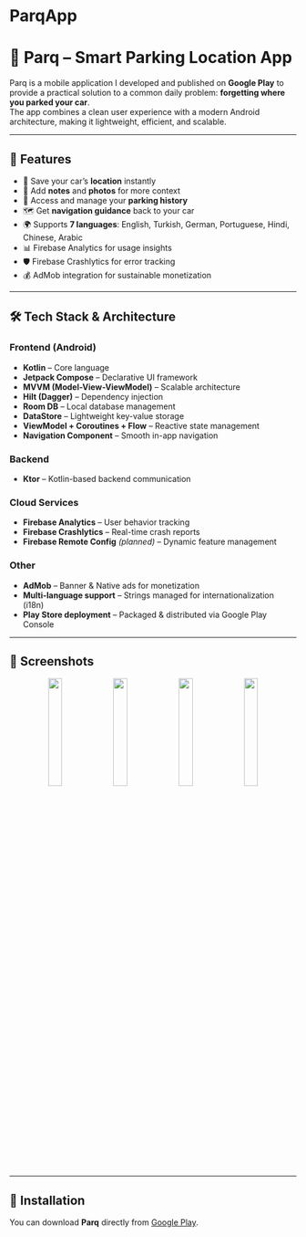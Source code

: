 # ParqApp

# 🚗 Parq – Smart Parking Location App

Parq is a mobile application I developed and published on **Google Play** to provide a practical solution to a common daily problem: **forgetting where you parked your car**.  
The app combines a clean user experience with a modern Android architecture, making it lightweight, efficient, and scalable.

---

## 🌟 Features
- 📍 Save your car’s **location** instantly
- 📝 Add **notes** and **photos** for more context
- 📜 Access and manage your **parking history**
- 🗺️ Get **navigation guidance** back to your car
- 🌍 Supports **7 languages**: English, Turkish, German, Portuguese, Hindi, Chinese, Arabic
- 📊 Firebase Analytics for usage insights
- 🛡️ Firebase Crashlytics for error tracking
- 💰 AdMob integration for sustainable monetization

---

## 🛠️ Tech Stack & Architecture

### Frontend (Android)
- **Kotlin** – Core language
- **Jetpack Compose** – Declarative UI framework
- **MVVM (Model-View-ViewModel)** – Scalable architecture
- **Hilt (Dagger)** – Dependency injection
- **Room DB** – Local database management
- **DataStore** – Lightweight key-value storage
- **ViewModel + Coroutines + Flow** – Reactive state management
- **Navigation Component** – Smooth in-app navigation

### Backend
- **Ktor** – Kotlin-based backend communication

### Cloud Services
- **Firebase Analytics** – User behavior tracking  
- **Firebase Crashlytics** – Real-time crash reports  
- **Firebase Remote Config** *(planned)* – Dynamic feature management

### Other
- **AdMob** – Banner & Native ads for monetization
- **Multi-language support** – Strings managed for internationalization (i18n)
- **Play Store deployment** – Packaged & distributed via Google Play Console

---

## 📱 Screenshots


<p align="center">
  <img src="https://raw.githubusercontent.com/yourusername/parq-app/main/screenshots/screen1.png" width="22%" />
  <img src="https://raw.githubusercontent.com/yourusername/parq-app/main/screenshots/screen2.png" width="22%" />
  <img src="https://raw.githubusercontent.com/yourusername/parq-app/main/screenshots/screen3.png" width="22%" />
  <img src="https://raw.githubusercontent.com/yourusername/parq-app/main/screenshots/screen4.png" width="22%" />
</p>


---

## 🚀 Installation

You can download **Parq** directly from [Google Play](https://play.google.com/store/apps/details?id=your.package.name).
